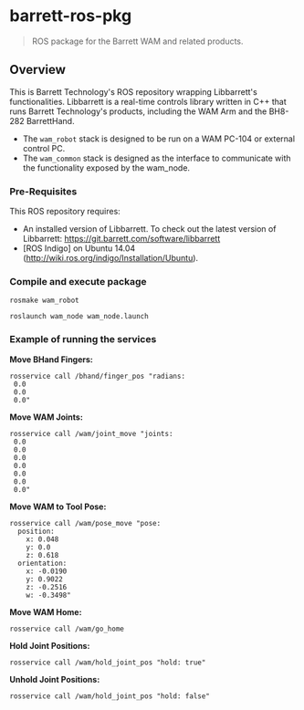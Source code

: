 # barrett-ros-pkg
> ROS package for the Barrett WAM and related products.

## Overview
This is Barrett Technology's ROS repository wrapping Libbarrett's functionalities.  Libbarrett is a real-time controls library written in C++ that runs Barrett Technology's products, including the WAM Arm and the BH8-282 BarrettHand.
- The `wam_robot` stack is designed to be run on a WAM PC-104 or external control PC.
- The `wam_common` stack is designed as the interface to communicate with the 
functionality exposed by the wam_node.

### Pre-Requisites
This ROS repository requires:
- An installed version of Libbarrett. To check out the latest version of Libbarrett: https://git.barrett.com/software/libbarrett
- [ROS Indigo] on Ubuntu 14.04 (http://wiki.ros.org/indigo/Installation/Ubuntu).

### Compile and execute package
```
rosmake wam_robot
```

```
roslaunch wam_node wam_node.launch
```
	
### Example of running the services
**Move BHand Fingers:**
```
rosservice call /bhand/finger_pos "radians:
 0.0
 0.0
 0.0" 
```

**Move WAM Joints:**
```
rosservice call /wam/joint_move "joints:
 0.0
 0.0
 0.0
 0.0
 0.0
 0.0
 0.0"
```
**Move WAM to Tool Pose:**
```
rosservice call /wam/pose_move "pose:
  position:
    x: 0.048
    y: 0.0
    z: 0.618
  orientation:
    x: -0.0190
    y: 0.9022
    z: -0.2516
    w: -0.3498"
```
**Move WAM Home:**
```
rosservice call /wam/go_home
```
**Hold Joint Positions:**
```
rosservice call /wam/hold_joint_pos "hold: true"
```

**Unhold Joint Positions:**
```
rosservice call /wam/hold_joint_pos "hold: false"
```
